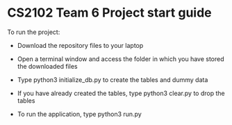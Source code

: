 # CS2102 Team 6 Project start guide

To run the project:

* Download the repository files to your laptop

* Open a terminal window and access the folder in which you have stored the downloaded files

* Type python3 initialize_db.py to create the tables and dummy data

* If you have already created the tables, type python3 clear.py to drop the tables

* To run the application, type python3 run.py





